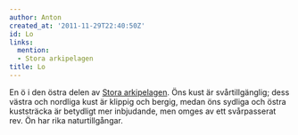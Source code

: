 ```yaml
---
author: Anton
created_at: '2011-11-29T22:40:50Z'
id: Lo
links:
  mention:
  - Stora arkipelagen
title: Lo
---
```


En ö i den östra delen av [Stora arkipelagen]. Öns kust är svårtillgänglig; dess västra och nordliga
kust är klippig och bergig, medan öns sydliga och östra kuststräcka är betydligt mer inbjudande, men
omges av ett svårpasserat rev. Ön har rika naturtillgångar.

  [Stora arkipelagen]: Stora_arkipelagen

